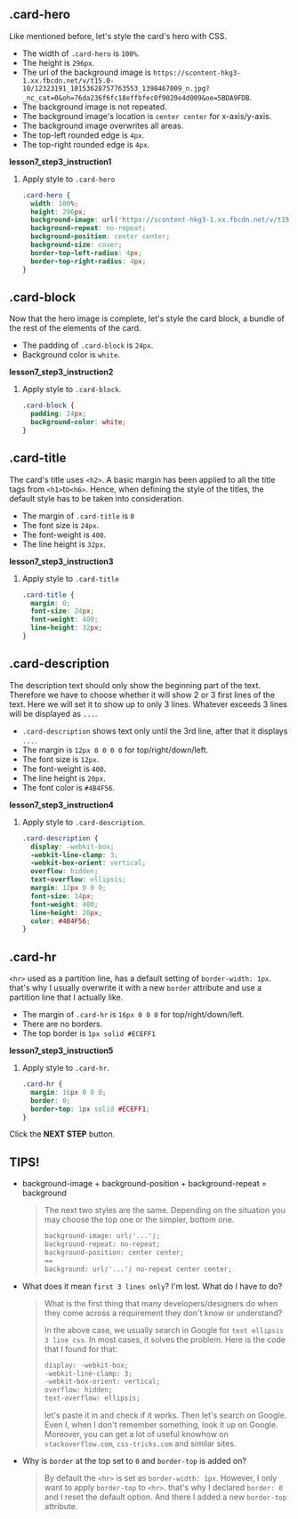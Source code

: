 ## .card-hero

Like mentioned before, let's style the card's hero with CSS.
* The width of `.card-hero` is `100%`.
* The height is `296px`.
* The url of the background image is `https://scontent-hkg3-1.xx.fbcdn.net/v/t15.0-10/12323191_10153628757763553_1398467009_n.jpg?_nc_cat=0&oh=76da236f6fc18effbfec0f9020e4d009&oe=5BDA9FDB`.
* The background image is not repeated.
* The background image's location is `center center` for x-axis/y-axis.
* The background image overwrites all areas.
* The top-left rounded edge is `4px`.
* The top-right rounded edge is `4px`.


**lesson7_step3_instruction1**
1. Apply style to `.card-hero`

    ```css
    .card-hero {
      width: 100%;
      height: 296px;
      background-image: url('https://scontent-hkg3-1.xx.fbcdn.net/v/t15.0-10/12323191_10153628757763553_1398467009_n.jpg?_nc_cat=0&oh=76da236f6fc18effbfec0f9020e4d009&oe=5BDA9FDB');
      background-repeat: no-repeat;
      background-position: center center;
      background-size: cover;
      border-top-left-radius: 4px;
      border-top-right-radius: 4px;
    }
    ```



## .card-block
Now that the hero image is complete, let's style the card block, a bundle of the rest of the elements of the card.

* The padding of `.card-block` is `24px`.
* Background color is `white`.


**lesson7_step3_instruction2**
1. Apply style to `.card-block`.
    ```css
    .card-block {
      padding: 24px;
      background-color: white;
    }
    ```



## .card-title
The card's title uses  `<h2>`. A basic margin has been applied to all the title tags from `<h1>`to`<h6>`. Hence, when defining the style of the titles, the default style has to be taken into consideration. 

* The margin of `.card-title` is `0`
* The font size is `24px`.
* The font-weight is `400`.
* The line height is `32px`.


**lesson7_step3_instruction3**
1. Apply style to `.card-title`
    ```css
    .card-title {
      margin: 0;
      font-size: 24px;
      font-weight: 400;
      line-height: 32px;
    }
    ```



## .card-description

The description text should only show the beginning part of the text. Therefore we have to choose whether it will show 2 or 3 first lines of the text. Here we will set it to show up to only 3 lines. Whatever exceeds 3 lines will be displayed as `...`.

- `.card-description` shows text only until the 3rd line, after that it displays `...`.
- The margin is `12px 0 0 0 0` for top/right/down/left.
- The font size is `12px`.
- The font-weight is `400`.
- The line height is `20px`.
- The font color is `#4B4F56`. 

**lesson7_step3_instruction4**

1. Apply style to `.card-description`.

   ```css
   .card-description {
     display: -webkit-box;
     -webkit-line-clamp: 3;
     -webkit-box-orient: vertical;
     overflow: hidden;
     text-overflow: ellipsis;
     margin: 12px 0 0 0;
     font-size: 14px;
     font-weight: 400;
     line-height: 20px;
     color: #4B4F56;
   }
   ```





## .card-hr

`<hr>` used as a partition line, has a default setting of  `border-width: 1px`. that's why I usually overwrite it with a new `border` attribute and use a partition line that I actually like. 

- The margin of `.card-hr` is `16px 0 0 0` for top/right/down/left.
- There are no borders.
- The top border is `1px solid #ECEFF1`

**lesson7_step3_instruction5**

1. Apply style to `.card-hr`.

   ```css
   .card-hr {
     margin: 16px 0 0 0;
     border: 0;
     border-top: 1px solid #ECEFF1;
   }
   ```



Click the **NEXT STEP** button.



## TIPS!

- background-image + background-position + background-repeat = background
  > The next two styles are the same. Depending on the situation you may choose the top one or the simpler, bottom one. 
  >
  > ```css
  > background-image: url('...');
  > background-repeat: no-repeat;
  > background-position: center center;
  > ==
  > background: url('...') no-repeat center center;
  > ```

- What does it mean `first 3 lines only`? I'm lost. What do I have to do?
  > What is the first thing that many developers/designers do when they come across a requirement they don't know or understand? 
  >
  > In the above case, we usually search in Google for `text ellipsis 3 line css`. In most cases, it solves the problem. Here is the code that I found for that: 
  >
  > ```css
  > display: -webkit-box;
  > -webkit-line-clamp: 3;
  > -webkit-box-orient: vertical;
  > overflow: hidden;
  > text-overflow: ellipsis;
  > ```
  >
  > let's paste it in and check if it works. Then let's search on Google. Even I, when I don't remember something, look it up on Google. Moreover, you can get a lot of useful knowhow on `stackoverflow.com`, `css-tricks.com` and similar sites. 

- Why is `border` at the top set to `0` and `border-top` is added on?
  > By default the `<hr>` is set as `border-width: 1px`. However, I only want to apply `border-top` to `<hr>`. that's why I declared  `border: 0` and I reset the default option. And there I added a new `border-top` attribute. 